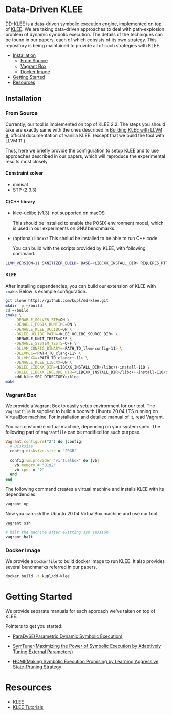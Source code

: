 Data-Driven KLEE
=============================

DD-KLEE is a data-driven symbolic execution engine, implemented on top of [KLEE](klee.github.io). We are taking data-driven approaches to deal with path-explosion problem of dynamic symbolic execution. The details of the techniques can be found in our papers, each of which consists of its own strategy. This repository is being maintained to provide all of such strategies with KLEE.

- [Installation](#installation)
  - [From Source](#from-source)
  - [Vagrant Box](#vagrant-box)
  - [Docker Image](#docker-image)
- [Getting Started](#getting-started)
- [Resources](#resources)

## Installation

### From Source

Currently, our tool is implemented on top of KLEE 2.2. The steps you should take are exactly same with the ones described in [Building KLEE with LLVM 9](https://klee.github.io/releases/docs/v2.2/build-llvm9/), official documentation of vanilla KLEE. (except that we build the tool with LLVM 11.)

Thus, here we briefly provide the configuration to setup KLEE and to use approaches described in our papers, which will reproduce the experimental results most closely.

#### Constraint solver

* minisat
* STP (2.3.3)

#### C/C++ library

* klee-uclibc (v1.3): not supported on macOS

  This should be installed to enable the POSIX environment model, which is used in our experiments on GNU benchmarks.

* (optional) libcxx: This sholud be installed to be able to run C++ code.

  You can build with the scripts provided by KLEE, with following command.

```sh
LLVM_VERSION=11 SANITIZER_BUILD= BASE=<LIBCXX_INSTALL_DIR> REQUIRES_RTTI=1 DISABLE_ASSERTIONS=1 ENABLE_DEBUG=0 ENABLE_OPTIMIZED=1 ./klee/scripts/build/build.sh libcxx
```

#### KLEE

After installing dependencies, you can build our extension of KLEE with `cmake`. Below is example configuration.

```sh
git clone https://github.com/kupl/dd-klee.git
mkdir -p ~/build
cd ~/build
cmake \
	-DENABLE_SOLVER_STP=ON \
	-DENABLE_POSIX_RUNTIME=ON \
	-DENABLE_KLEE_UCLIBC=ON \
	-DKLEE_UCLIBC_PATH=<KLEE_UCLIBC_SOURCE_DIR> \ 
	-DENABLE_UNIT_TESTS=OFF \
	-DENABLE_SYSTEM_TESTS=OFF \
	-DLLVM_CONFIG_BINARY=<PATH_TO_llvm-config-11> \
	-DLLVMCC=<PATH_TO_clang-11> \
	-DLLVMCXX=<PATH_TO_clang++-11> \
	-DENABLE_KLEE_LIBCXX=ON \
	-DKLEE_LIBCXX_DIR=<LIBCXX_INSTALL_DIR>/libc++-install-110 \
	-DKLEE_LIBCXX_INCLUDE_DIR=<LIBCXX_INSTALL_DIR>/libc++-install-110/include/c++/v1 \
	<dd-klee_SRC_DIRECTORY>/klee
make
```

### Vagrant Box

We provide a Vagrant Box to easily setup environment for our tool. The `Vagrantfile` is supplied to build a box with Ubuntu 20.04 LTS running on VirtualBox machine. For installation and detailed manual of it, read [Vagrant](https://vagrantup.com).

You can customize virtual machine, depending on your system spec. The following part of `Vagrantfile` can be modified for such purpose.

```ruby
Vagrant.configure("2") do |config|
  # Disksize
  config.disksize.size = "20GB"

  config.vm.provider "virtualbox" do |vb|
    vb.memory = "8192"
    vb.cpus = "2"
  end
end
```

The following command creates a virtual machine and installs KLEE with its dependencies.

```sh
vagrant up
```

Now you can `ssh` the Ubuntu 20.04 VirtualBox machine and use our tool.

```sh
vagrant ssh

# halt the machine after exitting ssh session
vagrant halt
```

### Docker Image

We provide a `Dockerfile` to build docker image to run KLEE. It also provides several benchmarks referred in our papers. 

```sh
docker build -t kupl/dd-klee .
```

# Getting Started

We provide separate manuals for each approach we've taken on top of KLEE.

Pointers to get you started:

- [ParaDySE(Parametric Dynamic Symbolic Execution)](paradyse)

- [SymTuner(Maximizing the Power of Symbolic Execution by Adaptively Tuning External Parameters)](symtuner)

- [HOMI(Making Symbolic Execution Promising by Learning Aggressive State-Pruning Strategy](homi)

# Resources

- [KLEE](http://klee.github.io)
- [KLEE Tutorials](http://klee.github.io/tutorials/)
